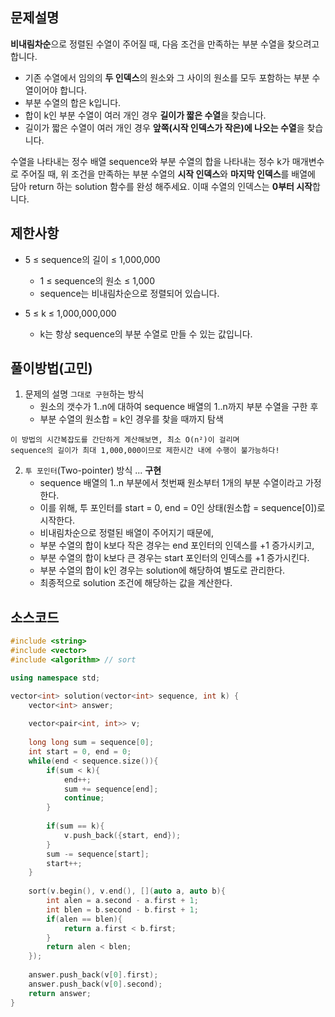 ## 문제설명
**비내림차순**으로 정렬된 수열이 주어질 때, 다음 조건을 만족하는 부분 수열을 찾으려고 합니다.

- 기존 수열에서 임의의 **두 인덱스**의 원소와 그 사이의 원소를 모두 포함하는 부분 수열이어야 합니다.
- 부분 수열의 합은 k입니다.
- 합이 k인 부분 수열이 여러 개인 경우 **길이가 짧은 수열**을 찾습니다.
- 길이가 짧은 수열이 여러 개인 경우 **앞쪽(시작 인덱스가 작은)에 나오는 수열**을 찾습니다.

수열을 나타내는 정수 배열 sequence와 부분 수열의 합을 나타내는 정수 k가 매개변수로 주어질 때, 위 조건을
만족하는 부분 수열의 **시작 인덱스**와 **마지막 인덱스**를 배열에 담아 return 하는 solution 함수를 완성
해주세요. 이때 수열의 인덱스는 **0부터 시작**합니다.


## 제한사항
- 5 ≤ sequence의 길이 ≤ 1,000,000
   - 1 ≤ sequence의 원소 ≤ 1,000
   - sequence는 비내림차순으로 정렬되어 있습니다.

- 5 ≤ k ≤ 1,000,000,000
   - k는 항상 sequence의 부분 수열로 만들 수 있는 값입니다.


## 풀이방법(고민)
1. 문제의 설명 `그대로 구현`하는 방식
   - 원소의 갯수가 1..n에 대하여 sequence 배열의 1..n까지 부분 수열을 구한 후
   - 부분 수열의 원소합 = k인 경우를 찾을 때까지 탐색
```
이 방법의 시간복잡도를 간단하게 계산해보면, 최소 O(n²)이 걸리며
sequence의 길이가 최대 1,000,000이므로 제한시간 내에 수행이 불가능하다!
```

2. `투 포인터`(Two-pointer) 방식   ... **구현**
   - sequence 배열의 1..n 부분에서 첫번째 원소부터 1개의 부분 수열이라고 가정한다.
   - 이를 위해, 투 포인터를 start = 0, end = 0인 상태(원소합 = sequence[0])로 시작한다.
   - 비내림차순으로 정렬된 배열이 주어지기 때문에,
   - 부분 수열의 합이 k보다 작은 경우는 end 포인터의 인덱스를 +1 증가시키고,
   - 부분 수열의 합이 k보다 큰 경우는 start 포인터의 인덱스를 +1 증가시킨다.
   - 부분 수열의 합이 k인 경우는 solution에 해당하여 별도로 관리한다.
   - 최종적으로 solution 조건에 해당하는 값을 계산한다.


## 소스코드
```C++
#include <string>
#include <vector>
#include <algorithm> // sort

using namespace std;

vector<int> solution(vector<int> sequence, int k) {
    vector<int> answer;
    
    vector<pair<int, int>> v;
    
    long long sum = sequence[0];
    int start = 0, end = 0;
    while(end < sequence.size()){
        if(sum < k){
            end++;
            sum += sequence[end];
            continue;
        }
        
        if(sum == k){
            v.push_back({start, end});
        }
        sum -= sequence[start];
        start++;
    }
    
    sort(v.begin(), v.end(), [](auto a, auto b){
        int alen = a.second - a.first + 1;
        int blen = b.second - b.first + 1;
        if(alen == blen){
            return a.first < b.first;
        }
        return alen < blen;
    });
    
    answer.push_back(v[0].first);
    answer.push_back(v[0].second);
    return answer;
}
```
